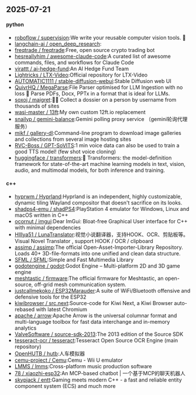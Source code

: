 ## 2025-07-21

#### python
* [roboflow / supervision](https://github.com/roboflow/supervision):We write your reusable computer vision tools. 💜
* [langchain-ai / open_deep_research](https://github.com/langchain-ai/open_deep_research):
* [freqtrade / freqtrade](https://github.com/freqtrade/freqtrade):Free, open source crypto trading bot
* [hesreallyhim / awesome-claude-code](https://github.com/hesreallyhim/awesome-claude-code):A curated list of awesome commands, files, and workflows for Claude Code
* [virattt / ai-hedge-fund](https://github.com/virattt/ai-hedge-fund):An AI Hedge Fund Team
* [Lightricks / LTX-Video](https://github.com/Lightricks/LTX-Video):Official repository for LTX-Video
* [AUTOMATIC1111 / stable-diffusion-webui](https://github.com/AUTOMATIC1111/stable-diffusion-webui):Stable Diffusion web UI
* [QuivrHQ / MegaParse](https://github.com/QuivrHQ/MegaParse):File Parser optimised for LLM Ingestion with no loss 🧠 Parse PDFs, Docx, PPTx in a format that is ideal for LLMs.
* [soxoj / maigret](https://github.com/soxoj/maigret):🕵️‍♂️ Collect a dossier on a person by username from thousands of sites
* [wasi-master / 13ft](https://github.com/wasi-master/13ft):My own custom 12ft.io replacement
* [snailyp / gemini-balance](https://github.com/snailyp/gemini-balance):Gemini polling proxy service （gemini轮询代理服务）
* [mikf / gallery-dl](https://github.com/mikf/gallery-dl):Command-line program to download image galleries and collections from several image hosting sites
* [RVC-Boss / GPT-SoVITS](https://github.com/RVC-Boss/GPT-SoVITS):1 min voice data can also be used to train a good TTS model! (few shot voice cloning)
* [huggingface / transformers](https://github.com/huggingface/transformers):🤗 Transformers: the model-definition framework for state-of-the-art machine learning models in text, vision, audio, and multimodal models, for both inference and training.

#### c++
* [hyprwm / Hyprland](https://github.com/hyprwm/Hyprland):Hyprland is an independent, highly customizable, dynamic tiling Wayland compositor that doesn't sacrifice on its looks.
* [shadps4-emu / shadPS4](https://github.com/shadps4-emu/shadPS4):PlayStation 4 emulator for Windows, Linux and macOS written in C++
* [ocornut / imgui](https://github.com/ocornut/imgui):Dear ImGui: Bloat-free Graphical User interface for C++ with minimal dependencies
* [HIllya51 / LunaTranslator](https://github.com/HIllya51/LunaTranslator):视觉小说翻译器，支持HOOK、OCR、剪贴板等。Visual Novel Translator , support HOOK / OCR / clipboard
* [assimp / assimp](https://github.com/assimp/assimp):The official Open-Asset-Importer-Library Repository. Loads 40+ 3D-file-formats into one unified and clean data structure.
* [SFML / SFML](https://github.com/SFML/SFML):Simple and Fast Multimedia Library
* [godotengine / godot](https://github.com/godotengine/godot):Godot Engine – Multi-platform 2D and 3D game engine
* [meshtastic / firmware](https://github.com/meshtastic/firmware):The official firmware for Meshtastic, an open-source, off-grid mesh communication system.
* [justcallmekoko / ESP32Marauder](https://github.com/justcallmekoko/ESP32Marauder):A suite of WiFi/Bluetooth offensive and defensive tools for the ESP32
* [kiwibrowser / src.next](https://github.com/kiwibrowser/src.next):Source-code for Kiwi Next, a Kiwi Browser auto-rebased with latest Chromium
* [apache / arrow](https://github.com/apache/arrow):Apache Arrow is the universal columnar format and multi-language toolbox for fast data interchange and in-memory analytics
* [ValveSoftware / source-sdk-2013](https://github.com/ValveSoftware/source-sdk-2013):The 2013 edition of the Source SDK
* [tesseract-ocr / tesseract](https://github.com/tesseract-ocr/tesseract):Tesseract Open Source OCR Engine (main repository)
* [OpenHUTB / hutb](https://github.com/OpenHUTB/hutb):人车模拟器
* [cemu-project / Cemu](https://github.com/cemu-project/Cemu):Cemu - Wii U emulator
* [LMMS / lmms](https://github.com/LMMS/lmms):Cross-platform music production software
* [78 / xiaozhi-esp32](https://github.com/78/xiaozhi-esp32):An MCP-based chatbot | 一个基于MCP的聊天机器人
* [skypjack / entt](https://github.com/skypjack/entt):Gaming meets modern C++ - a fast and reliable entity component system (ECS) and much more
